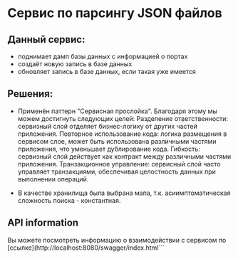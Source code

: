 # Сервис по парсингу JSON файлов


## Данный сервис:

- поднимает дамп базы данных с информацией о портах
- создаёт новую запись в базе данных
- обновляет запись в базе данных, если такая уже имеется

## Решения:
- Применён паттерн "Сервисная прослойка". Благодаря этому мы можем достигнуть следующих целей:
Разделение ответственности: сервизный слой отделяет бизнес-логику от других частей приложения.
Повторное использование кода: логика размещения в сервисом слое, может быть использована различными частями приложения, что уменьшает дублирование кода.
Гибкость: сервизный слой действует как контракт между различными частями приложения.
Транзакционное управление: cервисный слой часто управляет транзакциями, обеспечивая целостность данных при выполнении операций.

- В качестве хранилища была выбрана мапа, т.к. асиимптоматическая сложность поиска - константная.



## API information

Вы можете посмотреть информацию о взаимодействии с сервисом по [ссылке](http://localhost:8080/swagger/index.html```
